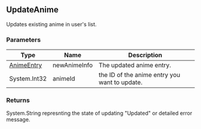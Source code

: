 ## UpdateAnime
Updates existing anime in user's list.

### Parameters

| Type | Name | Description |
| ---- | ---- | ----------- |
| [AnimeEntry] | newAnimeInfo | The updated anime entry. |
| System.Int32 | animeId | the ID of the anime entry you want to update. |

### Returns
System.String represnting the state of updating "Updated" or detailed error message.


[AnimeEntry]: <https://github.com/i3dprogrammer/myanimelistAPI-wrapper/blob/master/docs/Dto/AnimeEntry.md#animeentry>
